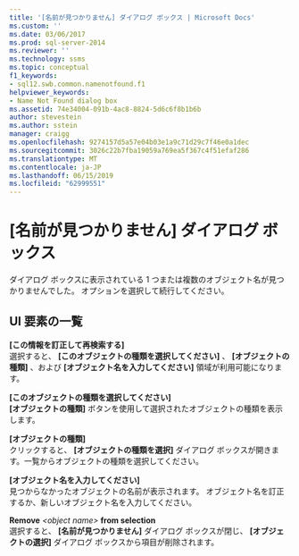 ```yaml
---
title: '[名前が見つかりません] ダイアログ ボックス | Microsoft Docs'
ms.custom: ''
ms.date: 03/06/2017
ms.prod: sql-server-2014
ms.reviewer: ''
ms.technology: ssms
ms.topic: conceptual
f1_keywords:
- sql12.swb.common.namenotfound.f1
helpviewer_keywords:
- Name Not Found dialog box
ms.assetid: 74e34004-091b-4ac8-8824-5d6c6f8b1b6b
author: stevestein
ms.author: sstein
manager: craigg
ms.openlocfilehash: 9274157d5a57e04b03e1a9c71d29c7f46e0a1dec
ms.sourcegitcommit: 3026c22b7fba19059a769ea5f367c4f51efaf286
ms.translationtype: MT
ms.contentlocale: ja-JP
ms.lasthandoff: 06/15/2019
ms.locfileid: "62999551"
---
```

# <a name="name-not-found-dialog-box"></a>[名前が見つかりません] ダイアログ ボックス
  ダイアログ ボックスに表示されている 1 つまたは複数のオブジェクト名が見つかりませんでした。 オプションを選択して続行してください。  
  
## <a name="uielement-list"></a>UI 要素の一覧  
 **[この情報を訂正して再検索する]**  
 選択すると、 **[このオブジェクトの種類を選択してください]** 、 **[オブジェクトの種類]** 、および **[オブジェクト名を入力してください]** 領域が利用可能になります。  
  
 **[このオブジェクトの種類を選択してください]**  
 **[オブジェクトの種類]** ボタンを使用して選択されたオブジェクトの種類を表示します。  
  
 **[オブジェクトの種類]**  
 クリックすると、 **[オブジェクトの種類を選択]** ダイアログ ボックスが開きます。一覧からオブジェクトの種類を選択してください。  
  
 **[オブジェクト名を入力してください]**  
 見つからなかったオブジェクトの名前が表示されます。 オブジェクト名を訂正するか、新しいオブジェクト名を入力してください。  
  
 **Remove**  *\<object name>*  **from selection**  
 選択すると、 **[名前が見つかりません]** ダイアログ ボックスが閉じ、 **[オブジェクトの選択]** ダイアログ ボックスから項目が削除されます。  
  
  
